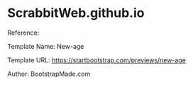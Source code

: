 # ScrabbitWeb.github.io

Reference:

Template Name: New-age

Template URL: https://startbootstrap.com/previews/new-age

Author: BootstrapMade.com
